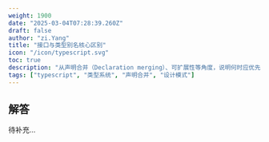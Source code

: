 ```yaml
---
weight: 1900
date: "2025-03-04T07:28:39.260Z"
draft: false
author: "zi.Yang"
title: "接口与类型别名核心区别"
icon: "/icon/typescript.svg"
toc: true
description: "从声明合并（Declaration merging）、可扩展性等角度，说明何时应优先选择interface而非type定义对象类型。"
tags: ["typescript", "类型系统", "声明合并", "设计模式"]
---
```


## 解答

待补充...
